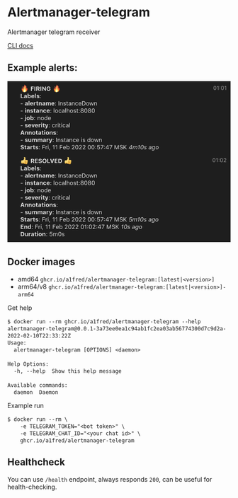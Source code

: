 # Alertmanager-telegram
Alertmanager telegram receiver

[CLI docs](CLI.md)

## Example alerts:
![Alerts example](alerts.png)

## Docker images
 * amd64 `ghcr.io/a1fred/alertmanager-telegram:[latest|<version>]`
 * arm64/v8 `ghcr.io/a1fred/alertmanager-telegram:[latest|<version>]-arm64`

Get help
```shell
$ docker run --rm ghcr.io/a1fred/alertmanager-telegram --help
alertmanager-telegram@0.0.1-3a73ee0ea1c94ab1fc2ea03ab56774300d7c9d2a-2022-02-10T22:33:22Z
Usage:
  alertmanager-telegram [OPTIONS] <daemon>

Help Options:
  -h, --help  Show this help message

Available commands:
  daemon  Daemon
```

Example run
```shell
$ docker run --rm \
    -e TELEGRAM_TOKEN="<bot token>" \
    -e TELEGRAM_CHAT_ID="<your chat id>" \
    ghcr.io/a1fred/alertmanager-telegram
```

## Healthcheck
You can use `/health` endpoint, always responds `200`, can be useful for health-checking.
